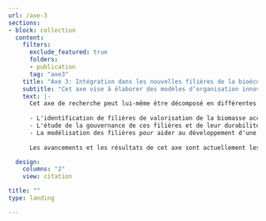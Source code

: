 ```yaml
---
url: /axe-3
sections:
- block: collection
  content:
    filters:
      exclude_featured: true
      folders:
      - publication
      tag: "axe3"
    title: "Axe 3: Intégration dans les nouvelles filières de la bioéconomie"
    subtitle: "Cet axe vise à élaborer des modèles d’organisation innovants permettant de fournir de nouveaux services aux décideurs, d’assurer une complétude de la chaîne de valeur sur le territoire et d’intégrer les métiers liés à l’accoroutisme dans les nouvelles filières de la bioéconomie"      
    text: |-      
      Cet axe de recherche peut lui-même être décomposé en différentes activités:
      
      - L'identification de filières de valorisation de la biomasse accompagnée d'études de faisabilité.
      - L'étude de la gouvernance de ces filières et de leur durabilité.
      - La modélisation des filières pour aider au développement d'une bioéconomie territoriale à partir de la biomasse des bords de route.
      
      Les avancements et les résultats de cet axe sont actuellement les suivants:

  design:
    columns: "2"
    view: citation

title: ""
type: landing

---
```


